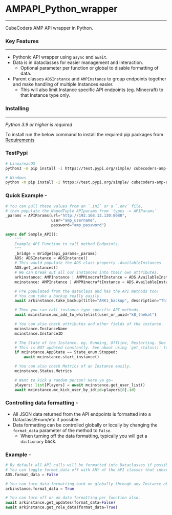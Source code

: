 # AMPAPI_Python_wrapper
___
CubeCoders AMP API wrapper in Python. 

### Key Features
___

- Pythonic API wrapper using `async` and `await`.
- Data is in dataclasses for easier management and interaction.
    - Optional parameter per function or global to disable formatting of data.
- Parent classes `ADSInstance` and `AMPInstance` to group endpoints together and make handling of multiple Instances easier.
    - This will also limit Instance specific API endpoints (eg. Minecraft) to that Instance type only.

### Installing
___

*Python 3.9 or higher is required*

To install run the below command to install the required pip packages from [Requirements](./requirements.txt)

### TestPypi
```bash
# Linux/macOS
python3 -m pip install -i https://test.pypi.org/simple/ cubecoders-amp-api-wrapper

# Windows
python -m pip install -i https://test.pypi.org/simple/ cubecoders-amp-api-wrapper
```


### Quick Example -

```py
# You can pull these values from an `.ini` or a `.env` file,
# then populate the NamedTuple APIparams from `types -> APIParams`
_params = APIParams(url="http://192.168.13.130:8080",
                    user="amp_username",
                    password="amp_password")

async def Sample_API():
    """
    Example API Function to call method Endpoints.
    """
    _bridge = Bridge(api_params=_params)
    ADS: ADSInstance = ADSInstance()
    # This would populate the ADS class property .AvailableInstances
    ADS.get_instances()
    # We can break out all our instances into their own attributes.
    arkinstance: AMPInstance | AMPMinecraftInstance = ADS.AvailableInstances[1]
    mcinstance: AMPInstance | AMPMinecraftInstance = ADS.AvailableInstances[2]

    # Pre populated from the dataclass and has the API methods too!
    # You can take a backup really easily.
    await arkinstance.take_backup(title="ARK1_backup", description="This is an ARK backup", sticky=True)

    # Then you can call instance type specific API methods.
    await mcinstance.mc_add_to_whitelist(user_or_uuid="k8_thekat")

    # You can also check attributes and other fields of the instance.
    mcinstance.InstanceName
    mcinstance.InstanceID

    # The State of the Instance. eg. Running, Offline, Restarting. See `types.py -> State_enum
    # This is NOT updated constantly. See about using `get_status()` to keep it current.
    if mcinstance.AppState == State_enum.Stopped:
        await mcinstance.start_instance()

    # You can also check Metrics of an Instance easily.
    mcinstance.Status.Metrics

    # Want to kick a random person? Here ya go~
    players: list[Players] = await mcinstance.get_user_list()
    await mcinstance.mc_kick_user_by_id(id=players[0].id)
```


### Controlling data formatting -
- All JSON data returned from the API endpoints is formatted into a Dataclass/Enum/etc if possible.
- Data formatting can be controlled globally or locally by changing the `format_data` parameter of the method to `False`.
    - When turning off the data formatting, typically you will get a `dictionary` back.

### Example -
```py
# By default all API calls will be formatted into Dataclasses if possible.
# You can toggle format_data off with ANY of the API classes that inherit Base().
ADS.format_data = False

# You can turn data formatting back on globally through any Instance object.
arkinstance.format_data = True

# You can turn off or on data formatting per function also.
await arkinstance.get_updates(format_data=False)
await arkinstance.get_role_data(format_data=True)

```